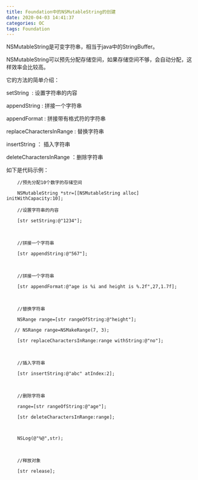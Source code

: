 ```yaml
---
title: Foundation中的NSMutableString的创建
date: 2020-04-03 14:41:37
categories: OC
tags: Foundation
---
```



NSMutableString是可变字符串，相当于java中的StringBuffer。

NSMutableString可以预先分配存储空间，如果存储空间不够，会自动分配，这样效率会比较高。

它的方法的简单介绍：

setString  : 设置字符串的内容

appendString : 拼接一个字符串

appendFormat : 拼接带有格式符的字符串

replaceCharactersInRange : 替换字符串

insertString ： 插入字符串

deleteCharactersInRange ：删除字符串

如下是代码示例：


``` 
    //预先分配10个数字的存储空间

    NSMutableString *str=[[NSMutableString alloc] initWithCapacity:10];

    //设置字符串的内容

    [str setString:@"1234"];

    

    //拼接一个字符串

    [str appendString:@"567"];

    

    //拼接一个字符串

    [str appendFormat:@"age is %i and height is %.2f",27,1.7f];

    

    //替换字符串

    NSRange range=[str rangeOfString:@"height"];

   // NSRange range=NSMakeRange(7, 3);

    [str replaceCharactersInRange:range withString:@"no"];

    

    //插入字符串

    [str insertString:@"abc" atIndex:2];

    

    //删除字符串

    range=[str rangeOfString:@"age"];

    [str deleteCharactersInRange:range];

    

    NSLog(@"%@",str);

        

    //释放对象

    [str release];
   
``` 